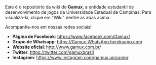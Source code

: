 <p align="center">
  <img src="https://i.imgur.com/GhudDe7.png" alt=""/>
</p>

Este é o repositório da wiki do **Gamux**, a entidade estudantil de desenvolvimento de jogos da Universidade Estadual de Campinas. Para visualizá-la, clique em "Wiki" dentre as abas acima.

Acompanhe-nos em nossas redes sociais!

* **Página de Facebook**: https://www.facebook.com/Gamux/
* **Grupo de Whatsapp**: https://Gamux-WhatsApp.herokuapp.com
* **Website oficial**: http://www.gamux.com.br/
* **Twitter**: https://twitter.com/gamuxbrazil
* **Instagram**: https://www.instagram.com/gamux.unicamp/
